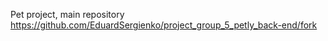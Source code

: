 Pet project, main repository https://github.com/EduardSergienko/project_group_5_petly_back-end/fork
